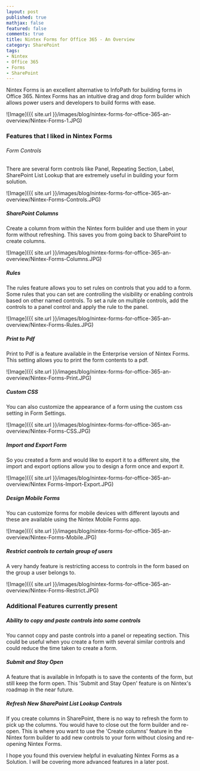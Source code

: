 ```yaml
---
layout: post
published: true
mathjax: false
featured: false
comments: true
title: Nintex Forms for Office 365 - An Overview
category: SharePoint
tags:
- Nintex
- Office 365
- Forms
- SharePoint
---
```

Nintex Forms is an excellent alternative to InfoPath for building forms in Office 365. Nintex Forms has an intuitive drag and drop form builder which allows power users and developers to build forms with ease.

![Image]({{ site.url }}/images/blog/nintex-forms-for-office-365-an-overview/Nintex-Forms-1.JPG)

### Features that I liked in Nintex Forms
<p></p>

###### Form Controls
There are several form controls like Panel, Repeating Section, Label, SharePoint List Lookup that are extremely useful in building your form solution.

![Image]({{ site.url }}/images/blog/nintex-forms-for-office-365-an-overview/Nintex-Forms-Controls.JPG)

##### SharePoint Columns
Create a column from within the Nintex form builder and use them in your form without refreshing. This saves you from going back to SharePoint to create columns. 

![Image]({{ site.url }}/images/blog/nintex-forms-for-office-365-an-overview/Nintex-Forms-Columns.JPG)

##### Rules
The rules feature allows you to set rules on controls that you add to a form. Some rules that you can set are controlling the visibility or enabling controls based on other named controls. To set a rule on multiple controls, add the controls to a panel control and apply the rule to the panel.

![Image]({{ site.url }}/images/blog/nintex-forms-for-office-365-an-overview/Nintex-Forms-Rules.JPG)

##### Print to Pdf
Print to Pdf is a feature available in the Enterprise version of Nintex Forms. This setting allows you to print the form contents to a pdf.

![Image]({{ site.url }}/images/blog/nintex-forms-for-office-365-an-overview/Nintex-Forms-Print.JPG)

##### Custom CSS
You can also customize the appearance of a form using the custom css setting in Form Settings.

![Image]({{ site.url }}/images/blog/nintex-forms-for-office-365-an-overview/Nintex-Forms-CSS.JPG)

##### Import and Export Form
So you created a form and would like to export it to a different site, the import and export options allow you to design a form once and export it.

![Image]({{ site.url }}/images/blog/nintex-forms-for-office-365-an-overview/Nintex Forms-Import-Export.JPG)

##### Design Mobile Forms
You can customize forms for mobile devices with different layouts and these are available using the Nintex Mobile Forms app.

![Image]({{ site.url }}/images/blog/nintex-forms-for-office-365-an-overview/Nintex-Forms-Mobile.JPG)

##### Restrict controls to certain group of users
A very handy feature is restricting access to controls in the form based on the group a user belongs to.

![Image]({{ site.url }}/images/blog/nintex-forms-for-office-365-an-overview/Nintex-Forms-Restrict.JPG)

### Additional Features currently present
<p></p>

##### Ability to copy and paste controls into some controls
You cannot copy and paste controls into a panel or repeating section. This could be useful when you create a form with several similar controls and could reduce the time taken to create a form.

##### Submit and Stay Open
A feature that is available in Infopath is to save the contents of the form, but still keep the form open. This 'Submit and Stay Open' feature is on Nintex's roadmap in the near future.

##### Refresh New SharePoint List Lookup Controls
If you create columns in SharePoint, there is no way to refresh the form to pick up the columns. You would have to close out the form builder and re-open. This is where you want to use the 'Create columns' feature in the Nintex form builder to add new controls to your form without closing and re-opening Nintex Forms.

I hope you found this overview helpful in evaluating Nintex Forms as a Solution. I will be covering more advanced features in a later post.
